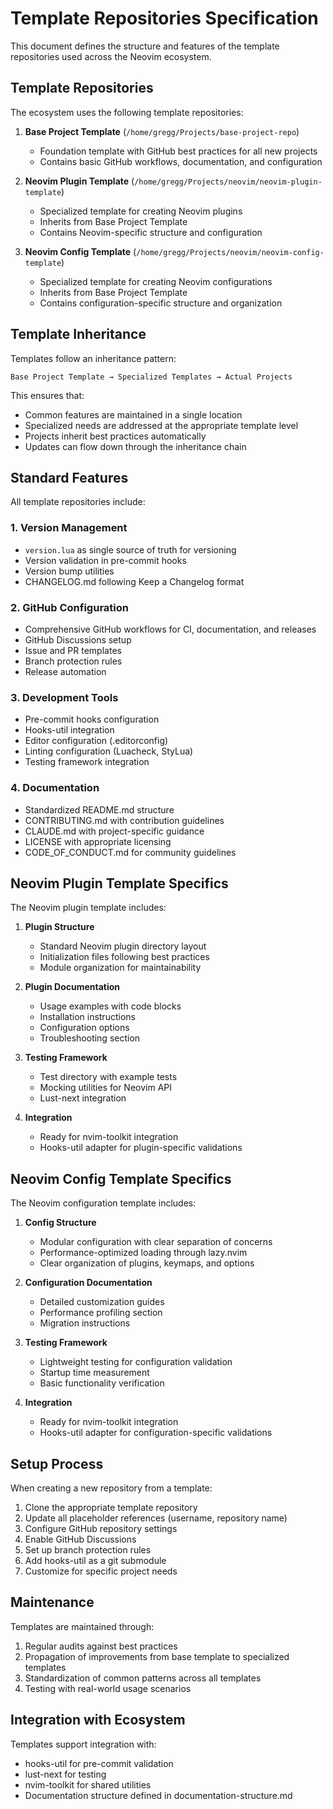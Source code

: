 # Template Repositories Specification

This document defines the structure and features of the template repositories used across the Neovim ecosystem.

## Template Repositories

The ecosystem uses the following template repositories:

1. **Base Project Template** (`/home/gregg/Projects/base-project-repo`)
   - Foundation template with GitHub best practices for all new projects
   - Contains basic GitHub workflows, documentation, and configuration

2. **Neovim Plugin Template** (`/home/gregg/Projects/neovim/neovim-plugin-template`)
   - Specialized template for creating Neovim plugins
   - Inherits from Base Project Template
   - Contains Neovim-specific structure and configuration

3. **Neovim Config Template** (`/home/gregg/Projects/neovim/neovim-config-template`)
   - Specialized template for creating Neovim configurations
   - Inherits from Base Project Template
   - Contains configuration-specific structure and organization

## Template Inheritance

Templates follow an inheritance pattern:
```
Base Project Template → Specialized Templates → Actual Projects
```

This ensures that:
- Common features are maintained in a single location
- Specialized needs are addressed at the appropriate template level
- Projects inherit best practices automatically
- Updates can flow down through the inheritance chain

## Standard Features

All template repositories include:

### 1. Version Management
- `version.lua` as single source of truth for versioning
- Version validation in pre-commit hooks
- Version bump utilities
- CHANGELOG.md following Keep a Changelog format

### 2. GitHub Configuration
- Comprehensive GitHub workflows for CI, documentation, and releases
- GitHub Discussions setup
- Issue and PR templates
- Branch protection rules
- Release automation

### 3. Development Tools
- Pre-commit hooks configuration
- Hooks-util integration
- Editor configuration (.editorconfig)
- Linting configuration (Luacheck, StyLua)
- Testing framework integration

### 4. Documentation
- Standardized README.md structure
- CONTRIBUTING.md with contribution guidelines
- CLAUDE.md with project-specific guidance
- LICENSE with appropriate licensing
- CODE_OF_CONDUCT.md for community guidelines

## Neovim Plugin Template Specifics

The Neovim plugin template includes:

1. **Plugin Structure**
   - Standard Neovim plugin directory layout
   - Initialization files following best practices
   - Module organization for maintainability

2. **Plugin Documentation**
   - Usage examples with code blocks
   - Installation instructions
   - Configuration options
   - Troubleshooting section

3. **Testing Framework**
   - Test directory with example tests
   - Mocking utilities for Neovim API
   - Lust-next integration

4. **Integration**
   - Ready for nvim-toolkit integration
   - Hooks-util adapter for plugin-specific validations

## Neovim Config Template Specifics

The Neovim configuration template includes:

1. **Config Structure**
   - Modular configuration with clear separation of concerns
   - Performance-optimized loading through lazy.nvim
   - Clear organization of plugins, keymaps, and options

2. **Configuration Documentation**
   - Detailed customization guides
   - Performance profiling section
   - Migration instructions

3. **Testing Framework**
   - Lightweight testing for configuration validation
   - Startup time measurement
   - Basic functionality verification

4. **Integration**
   - Ready for nvim-toolkit integration
   - Hooks-util adapter for configuration-specific validations

## Setup Process

When creating a new repository from a template:

1. Clone the appropriate template repository
2. Update all placeholder references (username, repository name)
3. Configure GitHub repository settings
4. Enable GitHub Discussions
5. Set up branch protection rules
6. Add hooks-util as a git submodule
7. Customize for specific project needs

## Maintenance

Templates are maintained through:

1. Regular audits against best practices
2. Propagation of improvements from base template to specialized templates
3. Standardization of common patterns across all templates
4. Testing with real-world usage scenarios

## Integration with Ecosystem

Templates support integration with:
- hooks-util for pre-commit validation
- lust-next for testing
- nvim-toolkit for shared utilities
- Documentation structure defined in documentation-structure.md
